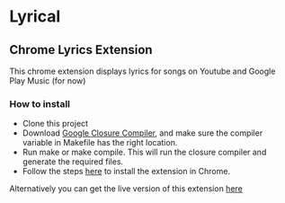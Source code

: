 # Lyrical #

## Chrome Lyrics Extension ##

This chrome extension displays lyrics for songs on Youtube and Google Play Music (for now)

### How to install ###
	
* Clone this project
* Download [Google Closure Compiler](https://developers.google.com/closure/compiler/), and make sure the compiler variable in Makefile has the right location.
* Run make or make compile. This will run the closure compiler and generate the required files.
* Follow the steps [here](https://developer.chrome.com/extensions/getstarted#unpacked) to install the extension in Chrome.

Alternatively you can get the live version of this extension [here](https://chrome.google.com/webstore/detail/lyrical/dkbbaocemdcnifbnpdbfklbnfoahmokg)


